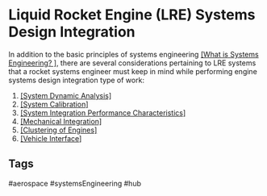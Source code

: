 # Liquid Rocket Engine (LRE) Systems Design Integration


In addition to the basic principles of systems engineering [\[What is Systems Engineering? \]](../202201080221), there are several considerations pertaining to LRE systems that a rocket systems engineer must  keep in mind while performing engine systems design integration type of work:  

1. [\[System Dynamic Analysis\]](../202202182135)  
2. [\[System Calibration\]](../202202182136)  
3. [\[System Integration Performance Characteristics\]](../202202182138)  
4. [\[Mechanical Integration\]](../202202182141)  
5. [\[Clustering of Engines\]](../202202182147)  
6. [\[Vehicle Interface\]](../202202182148)  

## Tags
#aerospace #systemsEngineering #hub 
